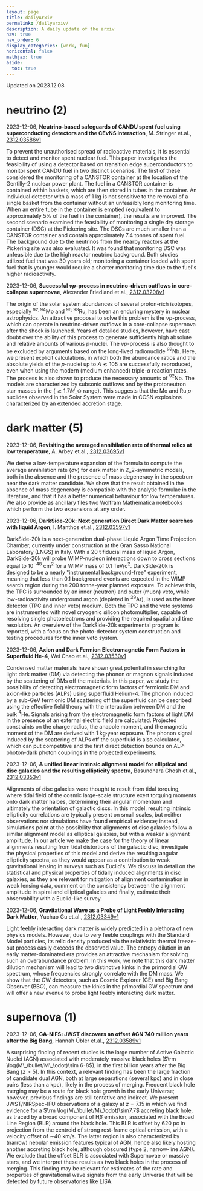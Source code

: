 ```yaml
---
layout: page
title: dailyArxiv
permalink: /dailyarxiv/
description: A daily update of the arxiv
nav: true
nav_order: 6
display_categories: [work, fun]
horizontal: false
mathjax: true
aside:
  toc: true
---
```


 Updated on 2023.12.08
# neutrino (2)

2023-12-06, **Neutrino-based safeguards of CANDU spent fuel using superconducting detectors and the CE$ν$NS interaction**, M. Stringer et.al., [2312.03586v1](http://arxiv.org/abs/2312.03586v1)

 To prevent the unauthorised spread of radioactive materials, it is essential to detect and monitor spent nuclear fuel. This paper investigates the feasibility of using a detector based on transition edge superconductors to monitor spent CANDU fuel in two distinct scenarios. The first of these considered the monitoring of a CANSTOR container at the location of the Gentilly-2 nuclear power plant. The fuel in a CANSTOR container is contained within baskets, which are then stored in tubes in the container. An individual detector with a mass of 1 kg is not sensitive to the removal of a single basket from the container without an unfeasibly long monitoring time. When an entire tube in the container is emptied (equivalent to approximately 5% of the fuel in the container), the results are improved. The second scenario examined the feasibility of monitoring a single dry storage container (DSC) at the Pickering site. The DSCs are much smaller than a CANSTOR container and contain approximately 7.4 tonnes of spent fuel. The background due to the neutrinos from the nearby reactors at the Pickering site was also evaluated. It was found that monitoring DSC was unfeasible due to the high reactor neutrino background. Both studies utilized fuel that was 30 years old; monitoring a container loaded with spent fuel that is younger would require a shorter monitoring time due to the fuel's higher radioactivity.

2023-12-06, **Successful $νp$-process in neutrino-driven outflows in core-collapse supernovae**, Alexander Friedland et.al., [2312.03208v1](http://arxiv.org/abs/2312.03208v1)

 The origin of the solar system abundances of several proton-rich isotopes, especially $^{92,94}$Mo and $^{96,98}$Ru, has been an enduring mystery in nuclear astrophysics. An attractive proposal to solve this problem is the $\nu p$-process, which can operate in neutrino-driven outflows in a core-collapse supernova after the shock is launched. Years of detailed studies, however, have cast doubt over the ability of this process to generate sufficiently high absolute and relative amounts of various $p$-nuclei. The $\nu p$-process is also thought to be excluded by arguments based on the long-lived radionuclide $^{92}$Nb. Here, we present explicit calculations, in which both the abundance ratios and the absolute yields of the $p$-nuclei up to $A\lesssim105$ are successfully reproduced, even when using the modern (medium enhanced) triple-$\alpha$ reaction rates. The process is also shown to produce the necessary amounts of $^{92}$Nb. The models are characterized by subsonic outflows and by the protoneutron star masses in the {$\gtrsim1.7 M\_\odot$ range}. This suggests that the Mo and Ru $p$-nuclides observed in the Solar System were made in CCSN explosions characterized by an extended accretion stage.

# dark matter (5)

2023-12-06, **Revisiting the averaged annihilation rate of thermal relics at low temperature**, A. Arbey et.al., [2312.03695v1](http://arxiv.org/abs/2312.03695v1)

 We derive a low-temperature expansion of the formula to compute the average annihilation rate $\langle \sigma v \rangle$ for dark matter in $\mathbb{Z}\_2$-symmetric models, both in the absence and the presence of mass degeneracy in the spectrum near the dark matter candidate. We show that the result obtained in the absence of mass degeneracy is compatible with the analytic formulae in the literature, and that it has a better numerical behaviour for low temperatures. We also provide as ancillary files two Wolfram Mathematica notebooks which perform the two expansions at any order.

2023-12-06, **DarkSide-20k: Next generation Direct Dark Matter searches with liquid Argon**, I. Manthos et.al., [2312.03597v1](http://arxiv.org/abs/2312.03597v1)

 DarkSide-20k is a next-generation dual-phase Liquid Argon Time Projection Chamber, currently under construction at the Gran Sasso National Laboratory (LNGS) in Italy. With a 20 t fiducial mass of liquid Argon, DarkSide-20k will probe WIMP-nucleon interactions down to cross sections equal to 10$^{-48}$ cm$^2$ for a WIMP mass of 0.1 TeV/c$^2$. DarkSide-20k is designed to be a nearly "instrumental background-free" experiment, meaning that less than 0.1 background events are expected in the WIMP search region during the 200 tonne-year planned exposure. To achieve this, the TPC is surrounded by an inner (neutron) and outer (muon) veto, while low-radioactivity underground argon (depleted in $^{39}$Ar), is used as the inner detector (TPC and inner veto) medium. Both the TPC and the veto systems are instrumented with novel cryogenic silicon photomultiplier, capable of resolving single photoelectrons and providing the required spatial and time resolution. An overview of the DarkSide-20k experimental program is reported, with a focus on the photo-detector system construction and testing procedures for the inner veto system.

2023-12-06, **Axion and Dark Fermion Electromagnetic Form Factors in Superfluid He-4**, Wei Chao et.al., [2312.03530v1](http://arxiv.org/abs/2312.03530v1)

 Condensed matter materials have shown great potential in searching for light dark matter (DM) via detecting the phonon or magnon signals induced by the scattering of DMs off the materials. In this paper, we study the possibility of detecting electromagnetic form factors of fermionic DM and axion-like particles (ALPs) using superfluid Helium-4. The phonon induced by a sub-GeV fermionic DM scattering off the superfluid can be described using the effective field theory with the interaction between DM and the bulk ${}^4$He. Signals arising from the electromagnetic form factors of light DM in the presence of an external electric field are calculated. Projected constraints on the charge radius, the anapole moment, and the magnetic moment of the DM are derived with 1 kg$\cdot$year exposure. The phonon signal induced by the scattering of ALPs off the superfluid is also calculated, which can put competitive and the first direct detection bounds on ALP-photon-dark photon couplings in the projected experiments.

2023-12-06, **A unified linear intrinsic alignment model for elliptical and disc galaxies and the resulting ellipticity spectra**, Basundhara Ghosh et.al., [2312.03353v1](http://arxiv.org/abs/2312.03353v1)

 Alignments of disc galaxies were thought to result from tidal torquing, where tidal field of the cosmic large-scale structure exert torquing moments onto dark matter haloes, determining their angular momentum and ultimately the orientation of galactic discs. In this model, resulting intrinsic ellipticity correlations are typically present on small scales, but neither observations nor simulations have found empirical evidence; instead, simulations point at the possibility that alignments of disc galaxies follow a similar alignment model as elliptical galaxies, but with a weaker alignment amplitude. In our article we make the case for the theory of linear alignments resulting from tidal distortions of the galactic disc, investigate the physical properties of this model and derive the resulting angular ellipticity spectra, as they would appear as a contribution to weak gravitational lensing in surveys such as Euclid's. We discuss in detail on the statistical and physical properties of tidally induced alignments in disc galaxies, as they are relevant for mitigation of alignment contamination in weak lensing data, comment on the consistency between the alignment amplitude in spiral and elliptical galaxies and finally, estimate their observability with a Euclid-like survey.

2023-12-06, **Gravitational Wave as a Probe of Light Feebly Interacting Dark Matter**, Yuchao Gu et.al., [2312.03349v1](http://arxiv.org/abs/2312.03349v1)

 Light feebly interacting dark matter is widely predicted in a plethora of new physics models. However, due to very feeble couplings with the Standard Model particles, its relic density produced via the relativistic thermal freeze-out process easily exceeds the observed value. The entropy dilution in an early matter-dominated era provides an attractive mechanism for solving such an overabundance problem. In this work, we note that this dark matter dilution mechanism will lead to two distinctive kinks in the primordial GW spectrum, whose frequencies strongly correlate with the DM mass. We show that the GW detectors, such as Cosmic Explorer (CE) and Big Bang Observer (BBO), can measure the kinks in the primordial GW spectrum and will offer a new avenue to probe light feebly interacting dark matter.

# supernova (1)

2023-12-06, **GA-NIFS: JWST discovers an offset AGN 740 million years after the Big Bang**, Hannah Übler et.al., [2312.03589v1](http://arxiv.org/abs/2312.03589v1)

 A surprising finding of recent studies is the large number of Active Galactic Nuclei (AGN) associated with moderately massive black holes ($\rm \log(M\_\bullet/M\_\odot)\sim 6-8$), in the first billion years after the Big Bang ($z>5$). In this context, a relevant finding has been the large fraction of candidate dual AGN, both at large separations (several kpc) and in close pairs (less than a kpc), likely in the process of merging. Frequent black hole merging may be a route for black hole growth in the early Universe; however, previous findings are still tentative and indirect. We present JWST/NIRSpec-IFU observations of a galaxy at $z=7.15$ in which we find evidence for a $\rm \log(M\_\bullet/M\_\odot)\sim7.7$ accreting black hole, as traced by a broad component of H$\beta$ emission, associated with the Broad Line Region (BLR) around the black hole. This BLR is offset by 620 pc in projection from the centroid of strong rest-frame optical emission, with a velocity offset of $\sim$40 km/s. The latter region is also characterized by (narrow) nebular emission features typical of AGN, hence also likely hosting another accreting black hole, although obscured (type 2, narrow-line AGN). We exclude that the offset BLR is associated with Supernovae or massive stars, and we interpret these results as two black holes in the process of merging. This finding may be relevant for estimates of the rate and properties of gravitational wave signals from the early Universe that will be detected by future observatories like LISA.

